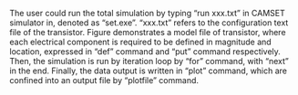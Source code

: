 The user could run the total simulation by typing “run xxx.txt” in CAMSET simulator in, denoted as “set.exe”. “xxx.txt” refers to the configuration text file of the transistor. Figure demonstrates a model file of transistor, where each electrical component is required to be defined in magnitude and location, expressed in “def” command and “put” command respectively. Then, the simulation is run by iteration loop by “for” command, with “next” in the end. Finally, the data output is written in “plot” command, which are confined into an output file by “plotfile” command.
